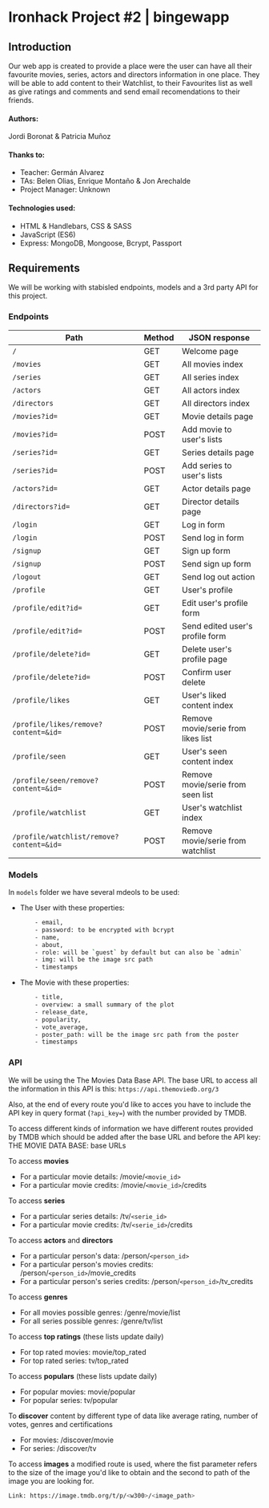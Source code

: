 <!-- ![logo_ironhack_blue 7](https://user-images.githubusercontent.com/23629340/40541063-a07a0a8a-601a-11e8-91b5-2f13e4e6b441.png) -->

# Ironhack Project #2 | bingewapp

## Introduction

Our web app is created to provide a place were the user can have all their favourite movies, series, actors and directors information in one place. They will be able to add content to their Watchlist, to their Favourites list as well as give ratings and comments and send email recomendations to their friends.

#### Authors:

Jordi Boronat & Patricia Muñoz

#### Thanks to:

- Teacher: Germán Alvarez
- TAs: Belen Olias, Enrique Montaño & Jon Arechalde
- Project Manager: Unknown

#### Technologies used:

- HTML & Handlebars, CSS & SASS
- JavaScript (ES6)
- Express:
    MongoDB, Mongoose, Bcrypt, Passport


## Requirements

We will be working with stabisled endpoints, models and a 3rd party API for this project.

### Endpoints

 | Path        | Method           | JSON response  |
  | ------------- | ------------- | ------------- |
  | `/`  | GET | Welcome page  |
  | `/movies` | GET | All movies index  |
  | `/series` | GET | All series index  |
  | `/actors` | GET | All actors index  |
  | `/directors` | GET | All directors index  |
  | `/movies?id=` | GET | Movie details page  |
  | `/movies?id=` | POST | Add movie to user's lists |
  | `/series?id=` | GET | Series details page  |
  | `/series?id=` | POST | Add series to user's lists  |
  | `/actors?id=` | GET | Actor details page  |
  | `/directors?id=` | GET | Director details page  |
  | `/login` | GET | Log in form  |
  | `/login` | POST | Send log in form  |
  | `/signup` | GET | Sign up form  |
  | `/signup` | POST | Send sign up form  |
  | `/logout` | GET | Send log out action  |
  | `/profile` | GET | User's profile  |
  | `/profile/edit?id=` | GET | Edit user's profile form  |
  | `/profile/edit?id=` | POST | Send edited user's profile form  |
  | `/profile/delete?id=` | GET | Delete user's profile page  |
  | `/profile/delete?id=` | POST | Confirm user delete  |
  | `/profile/likes` | GET | User's liked content index  |
  | `/profile/likes/remove?content=&id=` | POST | Remove movie/serie from likes list  |
  | `/profile/seen` | GET | User's seen content index  |
  | `/profile/seen/remove?content=&id=` | POST | Remove movie/serie from seen list  |
  | `/profile/watchlist` | GET | User's watchlist index  |
  | `/profile/watchlist/remove?content=&id=` | POST | Remove movie/serie from watchlist  |


### Models

In `models` folder we have several mdeols to be used:

- The User with these properties:

    ```bash
        - email,
        - password: to be encrypted with bcrypt
        - name,
        - about,
        - role: will be `guest` by default but can also be `admin`
        - img: will be the image src path
        - timestamps
    ```

- The Movie with these properties:


    ```bash
        - title,
        - overview: a small summary of the plot
        - release_date,
        - popularity,
        - vote_average,
        - poster_path: will be the image src path from the poster
        - timestamps
    ```


### API

We will be using the The Movies Data Base API.
The base URL to access all the information in this API is this:
    ```
        https://api.themoviedb.org/3
    ```

Also, at the end of every route you'd like to acces you have to include the API key in query format (`?api_key=`) with the number provided by TMDB.

To access different kinds of information we have different routes provided by TMDB which should be added after the base URL and before the API key:
THE MOVIE DATA BASE: base URLs

To access <b>movies</b>
- For a particular movie details: /movie/`<movie_id>`
- For a particular movie credits: /movie/`<movie_id>`/credits

To access <b>series</b>
- For a particular series details: /tv/`<serie_id>`
- For a particular movie credits: /tv/`<serie_id>`/credits

To access <b>actors</b> and <b>directors</b>
- For a particular person's data: /person/`<person_id>`
- For a particular person's movies credits: /person/`<person_id>`/movie_credits
- For a particular person's series credits: /person/`<person_id>`/tv_credits

To access <b>genres</b>
- For all movies possible genres: /genre/movie/list
- For all series possible genres: /genre/tv/list

To access <b>top ratings</b> (these lists update daily)
- For top rated movies: movie/top_rated
- For top rated series: tv/top_rated

To access <b>populars</b> (these lists update daily)
- For popular movies: movie/popular
- For popular series: tv/popular

To <b>discover</b> content by different type of data like average rating, number of votes, genres and certifications
- For movies: /discover/movie
- For series: /discover/tv

To access <b>images</b> a modified route is used, where the fist parameter refers to the size of the image you'd like to obtain and the second to path of the image you are looking for.
```bash
Link: https://image.tmdb.org/t/p/<w300>/<image_path>
```
